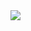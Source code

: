 <a href="https://github.com/devxb/gurumeekinx">
  <img src="https://render.gitanimals.org/farms/gurumeekinx"/>
</a>
